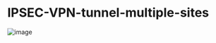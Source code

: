 # IPSEC-VPN-tunnel-multiple-sites
![image](https://github.com/user-attachments/assets/36f650dd-6713-499e-9c8a-79120d6c585b)
